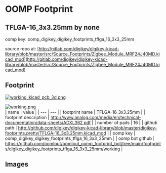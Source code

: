 # OOMP Footprint  
## TFLGA-16_3x3.25mm  by none  
  
oomp key: oomp_digikey_digikey_footprints_tflga_16_3x3_25mm  
  
source repo at: [http://gitlab.com/digikey/digikey-kicad-library/blob/master/src/Source_Footprints/Zigbee_Module_MRF24J40MD.kicad_mod](http://gitlab.com/digikey/digikey-kicad-library/blob/master/src/Source_Footprints/Zigbee_Module_MRF24J40MD.kicad_mod)  
## Footprint  
  
[![working_kicad_pcb_3d.png](working_kicad_pcb_3d_600.png)](working_kicad_pcb_3d.png)  
  
[![working.png](working_600.png)](working.png)  
| name | value | 
| --- | --- | 
| footprint name | TFLGA-16_3x3.25mm | 
| footprint description | http://www.analog.com/media/en/technical-documentation/data-sheets/ADXL362.pdf | 
| number of pads | 16 | 
| github path | http://github.com/digikey/digikey-kicad-library/blob/master/digikey-footprints.pretty/TFLGA-16_3x3.25mm.kicad_mod | 
| oomp key | oomp_digikey_digikey_footprints_tflga_16_3x3_25mm | 
| oomp bot github | https://github.com/oomlout/oomlout_oomp_footprint_bot/tree/main/footprints/digikey_digikey_footprints_tflga_16_3x3_25mm/working | 
## Images  
